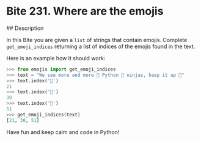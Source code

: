 # Bite 231. Where are the emojis

## Description

In this Bite you are given a `list` of strings that contain emojis. Complete `get_emoji_indices` returning a list of indices of the emojis found in the text.

Here is an example how it should work:

```python
>>> from emojis import get_emoji_indices
>>> text = "We see more and more 🐍 Python 🥋 ninjas, keep it up 💪"
>>> text.index('🐍')
21
>>> text.index('🥋')
30
>>> text.index('💪')
51
>>> get_emoji_indices(text)
[21, 30, 51]
```

Have fun and keep calm and code in Python!
